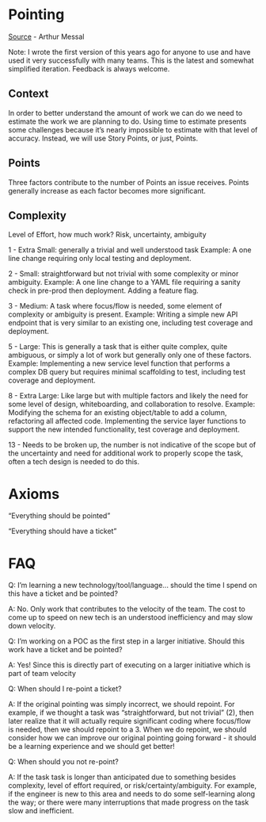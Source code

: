 # Pointing

[Source](https://www.linkedin.com/pulse/sprint-work-pointing-estimation-arthur-messal-qypnc/?trackingId=3JkBjSraTBa%2Bb77AHGirxw%3D%3D) - Arthur Messal
 
Note: I wrote the first version of this years ago for anyone to use and have used it very successfully with many teams. This is the latest and somewhat simplified iteration. Feedback is always welcome.

## Context
In order to better understand the amount of work we can do we need to estimate the work we are planning to do. Using time to estimate presents some challenges because it’s nearly impossible to estimate with that level of accuracy. Instead, we will use Story Points, or just, Points.

## Points
Three factors contribute to the number of Points an issue receives. Points generally increase as each factor becomes more significant.

## Complexity
Level of Effort, how much work?
Risk, uncertainty, ambiguity



1 - Extra Small: generally a trivial and well understood task Example: A one line change requiring only local testing and deployment.

2 - Small: straightforward but not trivial with some complexity or minor ambiguity. Example: A one line change to a YAML file requiring a sanity check in pre-prod then deployment. Adding a feature flag.

3 - Medium: A task where focus/flow is needed, some element of complexity or ambiguity is present. Example: Writing a simple new API endpoint that is very similar to an existing one, including test coverage and deployment.

5 - Large: This is generally a task that is either quite complex, quite ambiguous, or simply a lot of work but generally only one of these factors. Example: Implementing a new service level function that performs a complex DB query but requires minimal scaffolding to test, including test coverage and deployment.

8 - Extra Large: Like large but with multiple factors and likely the need for some level of design, whiteboarding, and collaboration to resolve. Example: Modifying the schema for an existing object/table to add a column, refactoring all affected code. Implementing the service layer functions to support the new intended functionality, test coverage and deployment.

13 - Needs to be broken up, the number is not indicative of the scope but of the uncertainty and need for additional work to properly scope the task, often a tech design is needed to do this.



# Axioms
“Everything should be pointed”

“Everything should have a ticket”



# FAQ
Q: I’m learning a new technology/tool/language... should the time I spend on this have a ticket and be pointed?

A: No. Only work that contributes to the velocity of the team. The cost to come up to speed on new tech is an understood inefficiency and may slow down velocity.



Q: I’m working on a POC as the first step in a larger initiative. Should this work have a ticket and be pointed?

A: Yes! Since this is directly part of executing on a larger initiative which is part of team velocity



Q: When should I re-point a ticket?

A: If the original pointing was simply incorrect, we should repoint. For example, if we thought a task was “straightforward, but not trivial” (2), then later realize that it will actually require significant coding where focus/flow is needed, then we should repoint to a 3. When we do repoint, we should consider how we can improve our original pointing going forward - it should be a learning experience and we should get better!



Q: When should you not re-point?

A: If the task task is longer than anticipated due to something besides complexity, level of effort required, or risk/certainty/ambiguity. For example, if the engineer is new to this area and needs to do some self-learning along the way; or there were many interruptions that made progress on the task slow and inefficient.
